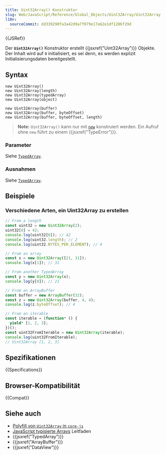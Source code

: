 ```yaml
---
title: Uint32Array() Konstruktor
slug: Web/JavaScript/Reference/Global_Objects/Uint32Array/Uint32Array
l10n:
  sourceCommit: dd339290fa3a42d9a7f079e17a62e1df1206f29d
---
```


{{JSRef}}

Der **`Uint32Array()`** Konstruktor erstellt {{jsxref("Uint32Array")}} Objekte. Der Inhalt wird auf `0` initialisiert, es sei denn, es werden explizit Initialisierungsdaten bereitgestellt.

## Syntax

```js-nolint
new Uint32Array()
new Uint32Array(length)
new Uint32Array(typedArray)
new Uint32Array(object)

new Uint32Array(buffer)
new Uint32Array(buffer, byteOffset)
new Uint32Array(buffer, byteOffset, length)
```

> **Note:** `Uint32Array()` kann nur mit [`new`](/de/docs/Web/JavaScript/Reference/Operators/new) konstruiert werden. Ein Aufruf ohne `new` führt zu einem {{jsxref("TypeError")}}.

### Parameter

Siehe [`TypedArray`](/de/docs/Web/JavaScript/Reference/Global_Objects/TypedArray#parameters).

### Ausnahmen

Siehe [`TypedArray`](/de/docs/Web/JavaScript/Reference/Global_Objects/TypedArray#exceptions).

## Beispiele

### Verschiedene Arten, ein Uint32Array zu erstellen

```js
// From a length
const uint32 = new Uint32Array(2);
uint32[0] = 42;
console.log(uint32[0]); // 42
console.log(uint32.length); // 2
console.log(uint32.BYTES_PER_ELEMENT); // 4

// From an array
const x = new Uint32Array([21, 31]);
console.log(x[1]); // 31

// From another TypedArray
const y = new Uint32Array(x);
console.log(y[0]); // 21

// From an ArrayBuffer
const buffer = new ArrayBuffer(32);
const z = new Uint32Array(buffer, 4, 4);
console.log(z.byteOffset); // 4

// From an iterable
const iterable = (function* () {
  yield* [1, 2, 3];
})();
const uint32FromIterable = new Uint32Array(iterable);
console.log(uint32FromIterable);
// Uint32Array [1, 2, 3]
```

## Spezifikationen

{{Specifications}}

## Browser-Kompatibilität

{{Compat}}

## Siehe auch

- [Polyfill von `Uint32Array` in `core-js`](https://github.com/zloirock/core-js#ecmascript-typed-arrays)
- [JavaScript typisierte Arrays](/de/docs/Web/JavaScript/Guide/Typed_arrays) Leitfaden
- {{jsxref("TypedArray")}}
- {{jsxref("ArrayBuffer")}}
- {{jsxref("DataView")}}
